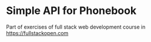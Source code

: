 # Simple API for Phonebook

Part of exercises of full stack web development course in https://fullstackopen.com
